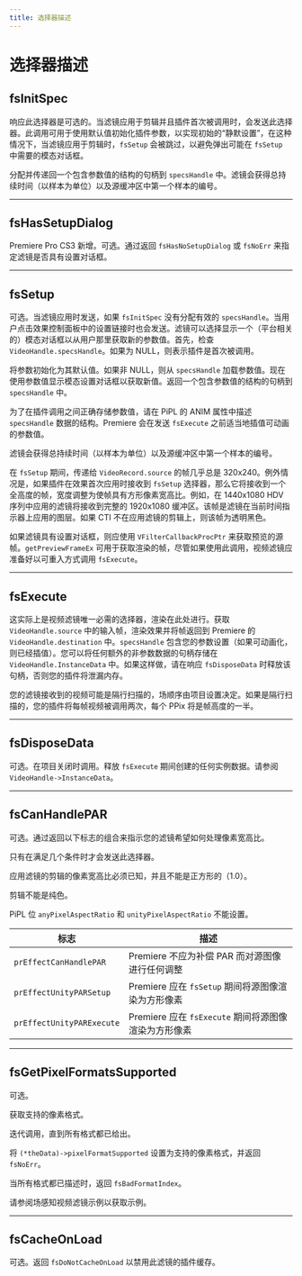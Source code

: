 ```yaml
---
title: 选择器描述
---
```

# 选择器描述

## fsInitSpec

响应此选择器是可选的。当滤镜应用于剪辑并且插件首次被调用时，会发送此选择器。此调用可用于使用默认值初始化插件参数，以实现初始的“静默设置”，在这种情况下，当滤镜应用于剪辑时，`fsSetup` 会被跳过，以避免弹出可能在 `fsSetup` 中需要的模态对话框。

分配并传递回一个包含参数值的结构的句柄到 `specsHandle` 中。滤镜会获得总持续时间（以样本为单位）以及源缓冲区中第一个样本的编号。

---

## fsHasSetupDialog

Premiere Pro CS3 新增。可选。通过返回 `fsHasNoSetupDialog` 或 `fsNoErr` 来指定滤镜是否具有设置对话框。

---

## fsSetup

可选。当滤镜应用时发送，如果 `fsInitSpec` 没有分配有效的 `specsHandle`。当用户点击效果控制面板中的设置链接时也会发送。滤镜可以选择显示一个（平台相关的）模态对话框以从用户那里获取新的参数值。首先，检查 `VideoHandle.specsHandle`。如果为 NULL，则表示插件是首次被调用。

将参数初始化为其默认值。如果非 NULL，则从 `specsHandle` 加载参数值。现在使用参数值显示模态设置对话框以获取新值。返回一个包含参数值的结构的句柄到 `specsHandle` 中。

为了在插件调用之间正确存储参数值，请在 PiPL 的 ANIM 属性中描述 `specsHandle` 数据的结构。Premiere 会在发送 `fsExecute` 之前适当地插值可动画的参数值。

滤镜会获得总持续时间（以样本为单位）以及源缓冲区中第一个样本的编号。

在 `fsSetup` 期间，传递给 `VideoRecord.source` 的帧几乎总是 320x240。例外情况是，如果插件在效果首次应用时接收到 `fsSetup` 选择器，那么它将接收到一个全高度的帧，宽度调整为使帧具有方形像素宽高比。例如，在 1440x1080 HDV 序列中应用的滤镜将接收到完整的 1920x1080 缓冲区。该帧是滤镜在当前时间指示器上应用的图层。如果 CTI 不在应用滤镜的剪辑上，则该帧为透明黑色。

如果滤镜具有设置对话框，则应使用 `VFilterCallbackProcPtr` 来获取预览的源帧。`getPreviewFrameEx` 可用于获取渲染的帧，尽管如果使用此调用，视频滤镜应准备好以可重入方式调用 `fsExecute`。

---

## fsExecute

这实际上是视频滤镜唯一必需的选择器，渲染在此处进行。获取 `VideoHandle.source` 中的输入帧，渲染效果并将帧返回到 Premiere 的 `VideoHandle.destination` 中。`specsHandle` 包含您的参数设置（如果可动画化，则已经插值）。您可以将任何额外的非参数数据的句柄存储在 `VideoHandle.InstanceData` 中。如果这样做，请在响应 `fsDisposeData` 时释放该句柄，否则您的插件将泄漏内存。

您的滤镜接收到的视频可能是隔行扫描的，场顺序由项目设置决定。如果是隔行扫描的，您的插件将每帧视频被调用两次，每个 PPix 将是帧高度的一半。

---

## fsDisposeData

可选。在项目关闭时调用。释放 `fsExecute` 期间创建的任何实例数据。请参阅 `VideoHandle->InstanceData`。

---

## fsCanHandlePAR

可选。通过返回以下标志的组合来指示您的滤镜希望如何处理像素宽高比。

只有在满足几个条件时才会发送此选择器。

应用滤镜的剪辑的像素宽高比必须已知，并且不能是正方形的（1.0）。

剪辑不能是纯色。

PiPL 位 `anyPixelAspectRatio` 和 `unityPixelAspectRatio` 不能设置。

|           标志            |                                    描述                                     |
| ------------------------- | --------------------------------------------------------------------------- |
| `prEffectCanHandlePAR`    | Premiere 不应为补偿 PAR 而对源图像进行任何调整                              |
| `prEffectUnityPARSetup`   | Premiere 应在 `fsSetup` 期间将源图像渲染为方形像素                          |
| `prEffectUnityPARExecute` | Premiere 应在 `fsExecute` 期间将源图像渲染为方形像素                        |

---

## fsGetPixelFormatsSupported

可选。

获取支持的像素格式。

迭代调用，直到所有格式都已给出。

将 `(*theData)->pixelFormatSupported` 设置为支持的像素格式，并返回 `fsNoErr`。

当所有格式都已描述时，返回 `fsBadFormatIndex`。

请参阅场感知视频滤镜示例以获取示例。

---

## fsCacheOnLoad

可选。返回 `fsDoNotCacheOnLoad` 以禁用此滤镜的插件缓存。